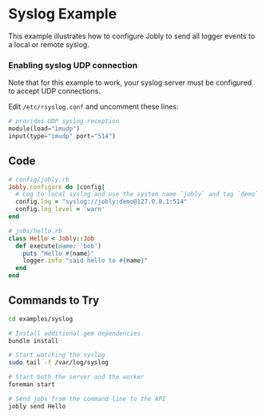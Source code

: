 # Syslog Example

This example illustrates how to configure Jobly to send all logger events to
a local or remote syslog.

### Enabling syslog UDP connection

Note that for this example to work, your syslog server must be configured to
accept UDP connections.

Edit `/etc/rsyslog.conf` and uncomment these lines:

```php
# provides UDP syslog reception
module(load="imudp")
input(type="imudp" port="514")
```

## Code

```ruby
# config/jobly.rb
Jobly.configure do |config|
  # Log to local syslog and use the system name `jobly` and tag `demo`
  config.log = "syslog://jobly:demo@127.0.0.1:514"
  config.log_level = 'warn'
end
```

```ruby
# jobs/hello.rb
class Hello < Jobly::Job
  def execute(name: 'bob')
    puts "Hello #{name}"
    logger.info "said hello to #{name}"
  end
end
```

## Commands to Try

```bash
cd examples/syslog

# Install additional gem dependencies
bundle install

# Start watching the syslog
sudo tail -f /var/log/syslog

# Start both the server and the worker
foreman start

# Send jobs from the command line to the API
jobly send Hello
```

